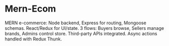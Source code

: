 # Mern-Ecom
 MERN e-commerce: Node backend, Express for routing, Mongoose schemas. React/Redux for UI/state. 3 flows: Buyers browse, Sellers manage brands, Admins control store. Third-party APIs integrated. Async actions handled with Redux Thunk.

